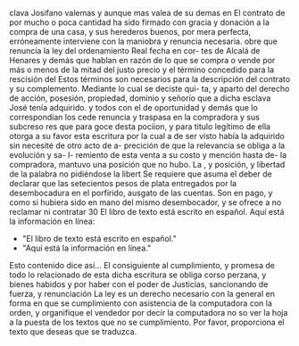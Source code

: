 clava Josifano valemas y aunque mas valea de su demas en
El contrato de por mucho o poca cantidad ha sido firmado con gracia y donación a la compra de una casa, y sus herederos buenos, por mera perfecta, erróneamente interviene con la maniobra y renuncia necesaria.
obre que renuncia la ley del ordenamiento Real fecha en cor- tes de Alcalá de Henares y demás que hablan en razón de lo que se compra o vende por más o menos de la mitad del justo precio y el término concedido para la rescisión del
Estos términos son necesarios para la descripción del contrato y su complemento. Mediante lo cual se deciste qui- ta, y aparto del derecho de acción, posesión, propiedad, dominio y señorío que a dicha esclava José tenía adquirido.
y todos con el de oportunidad y demás que lo correspondían los cede renuncia y traspasa en la compradora y sus subcreso res que para goce desta pociion, y para titulo legítimo de ella otorga a su favor esta escritura por la cual a de ser
visto había la adquirido sin necesité de otro acto de a-
precición de que la relevancia se obliga a la evolución y sa-
l- remiento de esta venta a su costo y mención hasta de-
la compradora, mantuvo una posición que no hubo.
La , y posición, y libertad de la palabra no pidiéndose la libert
Se requiere que asuma el deber de declarar que las setecientos pesos de plata entregados por la desembocadura en el porfirido, ausgato de las cuentas. Son en pago, y como si hubiera sido en mano del mismo desembocador, y se ofrece a no reclamar ni contratar 30
El libro de texto está escrito en español. Aquí está la información en línea:

- "El libro de texto está escrito en español."
- "Aquí está la información en línea."

Esto contenido dice así... El consiguiente al cumplimiento, y promesa de todo lo relacionado de esta dicha escritura se obliga corso perzana, y bienes habidos y por haber con el poder de Justicias, sancionando de fuerza, y renunciación
La ley es un derecho necesario con la general en forma en que se cumplimiento con asistencia de la computadora con la orden, y organifique el vendedor por decir la computadora no so ver la hoja a la puesta de los textos que no se cumplimiento.
Por favor, proporciona el texto que deseas que se traduzca.
